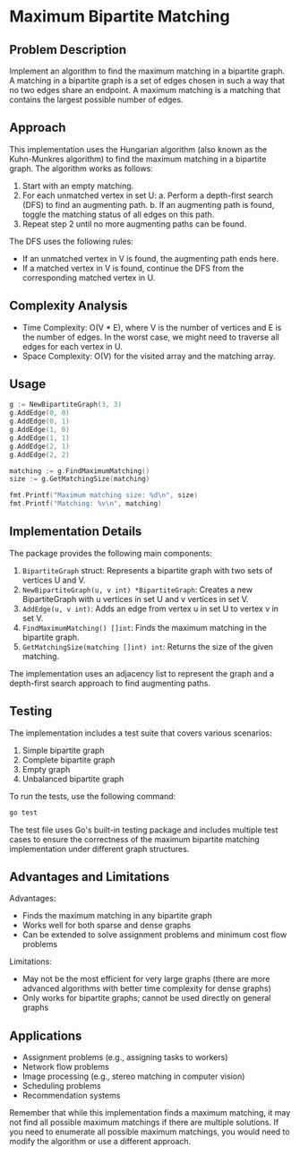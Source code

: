 # Maximum Bipartite Matching

## Problem Description

Implement an algorithm to find the maximum matching in a bipartite graph. A matching in a bipartite graph is a set of edges chosen in such a way that no two edges share an endpoint. A maximum matching is a matching that contains the largest possible number of edges.

## Approach

This implementation uses the Hungarian algorithm (also known as the Kuhn-Munkres algorithm) to find the maximum matching in a bipartite graph. The algorithm works as follows:

1. Start with an empty matching.
2. For each unmatched vertex in set U:
   a. Perform a depth-first search (DFS) to find an augmenting path.
   b. If an augmenting path is found, toggle the matching status of all edges on this path.
3. Repeat step 2 until no more augmenting paths can be found.

The DFS uses the following rules:
- If an unmatched vertex in V is found, the augmenting path ends here.
- If a matched vertex in V is found, continue the DFS from the corresponding matched vertex in U.

## Complexity Analysis

- Time Complexity: O(V * E), where V is the number of vertices and E is the number of edges. In the worst case, we might need to traverse all edges for each vertex in U.
- Space Complexity: O(V) for the visited array and the matching array.

## Usage

```go
g := NewBipartiteGraph(3, 3)
g.AddEdge(0, 0)
g.AddEdge(0, 1)
g.AddEdge(1, 0)
g.AddEdge(1, 1)
g.AddEdge(2, 1)
g.AddEdge(2, 2)

matching := g.FindMaximumMatching()
size := g.GetMatchingSize(matching)

fmt.Printf("Maximum matching size: %d\n", size)
fmt.Printf("Matching: %v\n", matching)
```

## Implementation Details

The package provides the following main components:

1. `BipartiteGraph` struct: Represents a bipartite graph with two sets of vertices U and V.
2. `NewBipartiteGraph(u, v int) *BipartiteGraph`: Creates a new BipartiteGraph with u vertices in set U and v vertices in set V.
3. `AddEdge(u, v int)`: Adds an edge from vertex u in set U to vertex v in set V.
4. `FindMaximumMatching() []int`: Finds the maximum matching in the bipartite graph.
5. `GetMatchingSize(matching []int) int`: Returns the size of the given matching.

The implementation uses an adjacency list to represent the graph and a depth-first search approach to find augmenting paths.

## Testing

The implementation includes a test suite that covers various scenarios:

1. Simple bipartite graph
2. Complete bipartite graph
3. Empty graph
4. Unbalanced bipartite graph

To run the tests, use the following command:

```bash
go test
```

The test file uses Go's built-in testing package and includes multiple test cases to ensure the correctness of the maximum bipartite matching implementation under different graph structures.

## Advantages and Limitations

Advantages:
- Finds the maximum matching in any bipartite graph
- Works well for both sparse and dense graphs
- Can be extended to solve assignment problems and minimum cost flow problems

Limitations:
- May not be the most efficient for very large graphs (there are more advanced algorithms with better time complexity for dense graphs)
- Only works for bipartite graphs; cannot be used directly on general graphs

## Applications

- Assignment problems (e.g., assigning tasks to workers)
- Network flow problems
- Image processing (e.g., stereo matching in computer vision)
- Scheduling problems
- Recommendation systems

Remember that while this implementation finds a maximum matching, it may not find all possible maximum matchings if there are multiple solutions. If you need to enumerate all possible maximum matchings, you would need to modify the algorithm or use a different approach.

